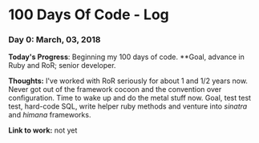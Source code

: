 # 100 Days Of Code - Log

### Day 0: March, 03, 2018

**Today's Progress**: Beginning my 100 days of code. 
**Goal,  advance in Ruby and RoR; senior developer.

**Thoughts:** I've worked with RoR seriously for about 1 and 1/2 years now. Never got out of the framework cocoon and the convention over configuration. Time to wake up and do the metal stuff now. Goal, test test test, hard-code SQL, write helper ruby methods and venture into *sinatra* and *himana* frameworks.

**Link to work:** not yet 

